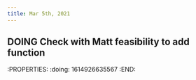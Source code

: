 ```yaml
---
title: Mar 5th, 2021
---
```


## DOING Check with Matt feasibility to add function 
:PROPERTIES:
:doing: 1614926635567
:END:
